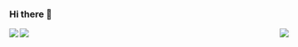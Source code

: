 ### Hi there 👋

<img align="left" src="https://github-readme-stats.vercel.app/api?username=tonyhristov&count_private=true&show_icons=true&theme=nightowl" />

<img align="right" src="https://github-readme-stats.vercel.app/api/top-langs/?username=tonyhristov&theme=nightowl" />

<img align="left" src="https://github-readme-stats.vercel.app/api/wakatime?username=tonyhristov&theme=nightowl" />
